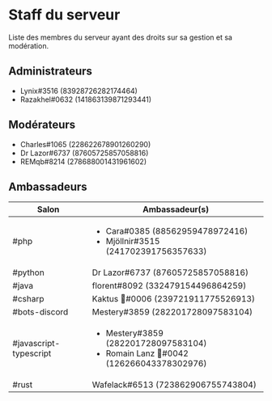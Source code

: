 # Staff du serveur

Liste des membres du serveur ayant des droits sur sa gestion et sa modération.

## Administrateurs

- Lynix#3516 (83928726282174464)
- Razakhel#0632 (141863139871293441)

## Modérateurs

- Charles#1065 (228622678901260290)
- Dr Lazor#6737 (87605725857058816)
- REMqb#8214 (278688001431961602)

## Ambassadeurs

| Salon  | Ambassadeur(s) |
|--------|----------------|
| #php   | <ul><li>Cara#0385 (88562959478972416)</li><li>Mjöllnir#3515 (241702391756357633)</li></ul> |
| #python| Dr Lazor#6737 (87605725857058816) |
| #java  | florent#8092 (332479154496864259) |
| #csharp| Kaktus 🌵#0006 (239721911775526913) |
| #bots-discord | Mestery#3859 (282201728097583104) |
| #javascript-typescript | <ul><li>Mestery#3859 (282201728097583104)</li><li>Romain Lanz 🦊#0042 (126266043378302976)</li></ul> |
| #rust  | Wafelack#6513 (723862906755743804) |
